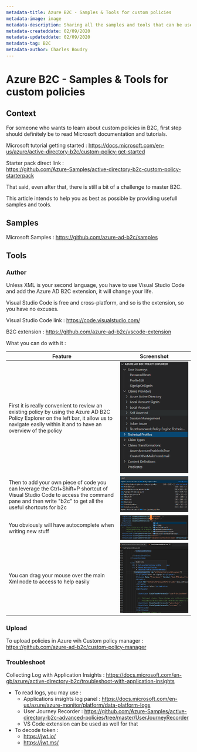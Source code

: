 ```yaml
---
metadata-title: Azure B2C - Samples & Tools for custom policies 
metadata-image: image
metadata-description: Sharing all the samples and tools that can be useful to work on Azure AD B2C.
metadata-createddate: 02/09/2020
metadata-updateddate: 02/09/2020
metadata-tag: B2C
metadata-author: Charles Boudry
---
```


# Azure B2C - Samples & Tools for custom policies 

## Context

For someone who wants to learn about custom policies in B2C, first step should definitely be to read Microsoft documentation and tutorials.

Microsoft tutorial getting started : 
https://docs.microsoft.com/en-us/azure/active-directory-b2c/custom-policy-get-started 

Starter pack direct link :  
https://github.com/Azure-Samples/active-directory-b2c-custom-policy-starterpack 

That said, even after that, there is still a bit of a challenge to master B2C. 

This article intends to help you as best as possible by providing usefull samples and tools.

## Samples

Microsoft Samples : 
https://github.com/azure-ad-b2c/samples

## Tools

### Author

Unless XML is your second language, you have to use Visual Studio Code and add the Azure AD B2C extension, it will change your life.

Visual Studio Code is free and cross-platform, and so is the extension, so you have no excuses.

Visual Studio Code link : https://code.visualstudio.com/

B2C extension : https://github.com/azure-ad-b2c/vscode-extension 

What you can do with it : 

Feature | Screenshot
------------ | -------------
First it is really convenient to review an existing policy by using the Azure AD B2C Policy Explorer on the left bar, it allow us to navigate easily within it and to have an overview of the policy  | ![Visual Studio Code Policy Explorer](media/b2c/B2Ccodepolicyexplorer.png)
Then to add your own piece of code you can leverage the Ctrl+Shift+P shortcut of Visual Studio Code to access the command pane and then write "b2c" to get all the useful shortcuts for b2c | ![Visual Studio Code palette](https://github.com/chboudry/Articles/blob/master/media/b2c/B2Ccodepalette.png)
You obviously will have autocomplete when writing new stuff | ![Visual Studio Code Auto Complete](media/b2c/B2Ccodeautocomplete.png)
You can drag your mouse over the main Xml node to access to help easily | ![Visual Studio Code Help](media/b2c/B2Ccodehelp.png)
 
### Upload

To upload policies in Azure wih Custom policy manager :  https://github.com/azure-ad-b2c/custom-policy-manager 

### Troubleshoot 

Collecting Log with Application Insights : https://docs.microsoft.com/en-gb/azure/active-directory-b2c/troubleshoot-with-application-insights 
- To read logs, you may use : 
  - Applications insights log panel : https://docs.microsoft.com/en-us/azure/azure-monitor/platform/data-platform-logs 
  - User Journey Recorder : https://github.com/Azure-Samples/active-directory-b2c-advanced-policies/tree/master/UserJourneyRecorder
  - VS Code extension can be used as well for that
- To decode token : 
  - https://jwt.io/ 
  - https://jwt.ms/

